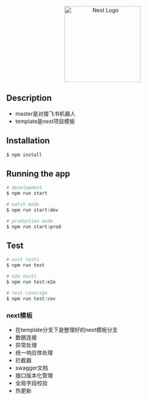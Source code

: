 <p align="center">
  <a href="http://nestjs.com/" target="blank"><img src="https://nestjs.com/img/logo-small.svg" width="200" alt="Nest Logo" /></a>
</p>

[circleci-image]: https://img.shields.io/circleci/build/github/nestjs/nest/master?token=abc123def456
[circleci-url]: https://circleci.com/gh/nestjs/nest

## Description
+ master是对接飞书机器人
+ template是nest项目模板

## Installation

```bash
$ npm install
```

## Running the app

```bash
# development
$ npm run start

# watch mode
$ npm run start:dev

# production mode
$ npm run start:prod
```

## Test

```bash
# unit tests
$ npm run test

# e2e tests
$ npm run test:e2e

# test coverage
$ npm run test:cov
```

### next模板
+ 在template分支下是整理好的next模板分支
+ 数据连接
+ 异常处理
+ 统一响应体处理
+ 拦截器
+ swagger文档
+ 接口版本化管理
+ 全局字段校验
+ 热更新
